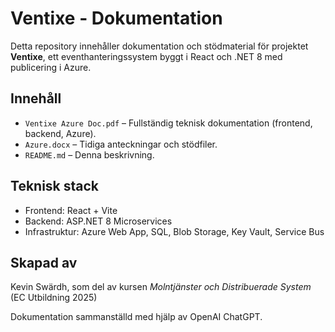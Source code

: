 # Ventixe - Dokumentation

Detta repository innehåller dokumentation och stödmaterial för projektet **Ventixe**, ett eventhanteringssystem byggt i React och .NET 8 med publicering i Azure.

## Innehåll
- `Ventixe Azure Doc.pdf` – Fullständig teknisk dokumentation (frontend, backend, Azure).
- `Azure.docx` – Tidiga anteckningar och stödfiler.
- `README.md` – Denna beskrivning.

## Teknisk stack
- Frontend: React + Vite
- Backend: ASP.NET 8 Microservices
- Infrastruktur: Azure Web App, SQL, Blob Storage, Key Vault, Service Bus

## Skapad av
Kevin Swärdh, som del av kursen *Molntjänster och Distribuerade System* (EC Utbildning 2025)

Dokumentation sammanställd med hjälp av OpenAI ChatGPT.
